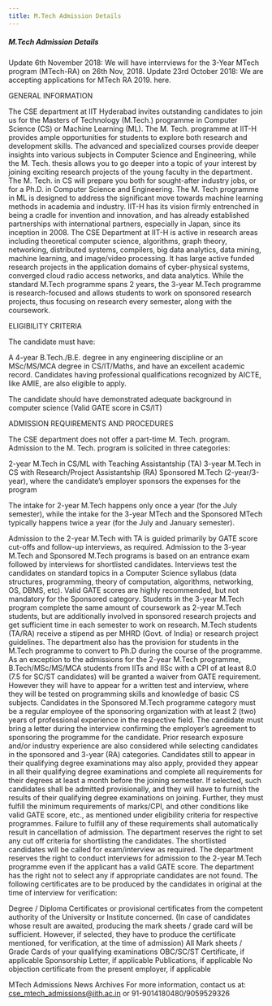 ```yaml
---
title: M.Tech Admission Details
---
```

##### M.Tech Admission Details
Update 6th November 2018: We will have interrviews for the 3-Year MTech program (MTech-RA) on 26th Nov, 2018. 
Update 23rd October 2018: We are accepting applications for MTech RA 2019. here.

GENERAL INFORMATION

The CSE department at IIT Hyderabad invites outstanding candidates to join us for the Masters of Technology (M.Tech.) programme in Computer Science (CS) or Machine Learning (ML). The M. Tech. programme at IIT-H provides ample opportunities for students to explore both research and development skills. The advanced and specialized courses provide deeper insights into various subjects in Computer Science and Engineering, while the M. Tech. thesis allows you to go deeper into a topic of your interest by joining exciting research projects of the young faculty in the department. The M. Tech. in CS will prepare you both for sought-after industry jobs, or for a Ph.D. in Computer Science and Engineering. The M. Tech programme in ML is designed to address the significant move towards machine learning methods in academia and industry.  IIT-H has its vision firmly entrenched in being a cradle for invention and innovation, and has already established partnerships with international partners, especially in Japan, since its inception in 2008. The CSE Department at IIT-H is active in research areas including theoretical computer science, algorithms, graph theory, networking, distributed systems, compilers, big data analytics, data mining, machine learning, and image/video processing. It has large active funded research projects in the application domains of cyber-physical systems, converged cloud radio access networks, and data analytics. While the standard M.Tech programme spans 2 years, the 3-year M.Tech programme is research-focused and allows students to work on sponsored research projects, thus focusing on research every semester, along with the coursework.

ELIGIBILITY CRITERIA

The candidate must have:

A 4-year B.Tech./B.E. degree in any engineering discipline or an MSc/MS/MCA degree in CS/IT/Maths, and have an excellent academic record. Candidates having professional qualifications recognized by AICTE, like AMIE, are also eligible to apply.

The candidate should have demonstrated adequate background in computer science (Valid GATE score in CS/IT)

ADMISSION REQUIREMENTS AND PROCEDURES

The CSE department does not offer a part-time M. Tech. program. Admission to the M. Tech. program is solicited in three categories:

2-year M.Tech in CS/ML with Teaching Assistantship (TA)
3-year M.Tech in CS with Research/Project Assistantship (RA)
Sponsored M.Tech (2-year/3-year), where the candidate’s employer sponsors the expenses for the program
 

The intake for 2-year M.Tech happens only once a year (for the July semester), while the intake for the 3-year MTech and the Sponsored MTech typically happens twice a year (for the July and January semester).

Admission to the 2-year M.Tech with TA is guided primarily by GATE score cut-offs and follow-up interviews, as required. Admission to the 3-year M.Tech and Sponsored M.Tech programs is based on an entrance exam followed by interviews for shortlisted candidates. Interviews test the candidates on standard topics in a Computer Science syllabus (data structures, programming, theory of computation, algorithms, networking, OS, DBMS, etc). Valid GATE scores are highly recommended, but not mandatory for the Sponsored category. Students in the 3-year M.Tech program complete the same amount of coursework as 2-year M.Tech students, but are additionally involved in sponsored research projects and get sufficient time in each semester to work on research.
M.Tech students (TA/RA) receive a stipend as per MHRD (Govt. of India) or research project guidelines.
The department also has the provision for students in the M.Tech programme to convert to Ph.D during the course of the programme.
As an exception to the admissions for the 2-year M.Tech programme, B.Tech/MSc/MS/MCA students from IITs and IISc with a CPI of at least 8.0 (7.5 for SC/ST candidates) will be granted a waiver from GATE requirement. However they will have to appear for a written test and interview, where they will be tested on programming skills and knowledge of basic CS subjects.
Candidates in the Sponsored M.Tech programme category must be a regular employee of the sponsoring organization with at least 2 (two) years of professional experience in the respective field. The candidate must bring a letter during the interview confirming the employer’s agreement to sponsoring the programme for the candidate.
Prior research exposure and/or industry experience are also considered while selecting candidates in the sponsored and 3-year (RA) categories.
Candidates still to appear in their qualifying degree examinations may also apply, provided they appear in all their qualifying degree examinations and complete all requirements for their degrees at least a month before the joining semester. If selected, such candidates shall be admitted provisionally, and they will have to furnish the results of their qualifying degree examinations on joining. Further, they must fulfill the minimum requirements of marks/CPI, and other conditions like valid GATE score, etc., as mentioned under eligibility criteria for respective programmes. Failure to fulfill any of these requirements shall automatically result in cancellation of admission.
The department reserves the right to set any cut off criteria for shortlisting the candidates. The shortlisted candidates will be called for exam/interview as required. The department reserves the right to conduct interviews for admission to the 2-year M.Tech programme even if the applicant has a valid GATE score. The department has the right not to select any if appropriate candidates are not found.
The following certificates are to be produced by the candidates in original at the time of interview for verification:

Degree / Diploma Certificates or provisional certificates from the competent authority of the University or Institute concerned. (In case of candidates whose result are awaited, producing the mark sheets / grade card will be sufficient. However, if selected, they have to produce the certificate mentioned, for verification, at the time of admission)
All Mark sheets / Grade Cards of your qualifying examinations
OBC/SC/ST Certificate, if applicable
Sponsorship Letter, if applicable
Publications, if applicable
No objection certificate from the present employer, if applicable
 

MTech Admissions News Archives
For more information, contact us at: cse_mtech_admissions@iith.ac.in or  91-9014180480/9059529326